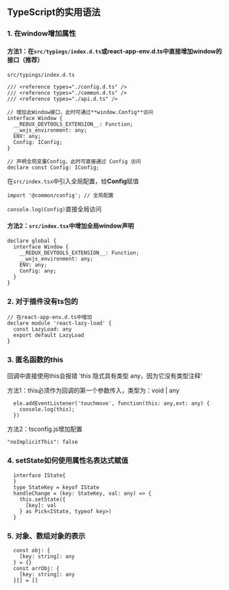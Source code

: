 
## TypeScript的实用语法

### 1. 在window增加属性
#### 方法1：在`src/typings/index.d.ts`或react-app-env.d.ts中直接增加window的接口（推荐）

`src/typings/index.d.ts`
```
/// <reference types="./config.d.ts" />
/// <reference types="./common.d.ts" />
/// <reference types="./api.d.ts" />

// 增加此Window接口，此时可通过**window.Config**访问
interface Window {
  __REDUX_DEVTOOLS_EXTENSION__: Function;
  __wxjs_environment: any;
  ENV: any;
  Config: IConfig;
}

// 声明全局变量Config，此时可直接通过 Config 访问
declare const Config: IConfig;

```
在`src/index.tsx`中引入全局配置，给**Config**赋值
```
import '@common/config'; // 全局配置
```
`console.log(Config)`直接全局访问

#### 方法2：`src/index.tsx`中增加全局**window**声明
```
declare global {
  interface Window {
    __REDUX_DEVTOOLS_EXTENSION__: Function;
    __wxjs_environment: any;
    ENV: any;
    Config: any;
  }
}
```
### 2. 对于插件没有ts包的
```
// 在react-app-env.d.ts中增加
declare module 'react-lazy-load' {
  const LazyLoad: any
  export default LazyLoad
}
```
### 3. 匿名函数的this
回调中直接使用this会报错 'this 隐式具有类型 any，因为它没有类型注释' 

方法1：this必须作为回调的第一个参数传入，类型为：void | any
```
  ele.addEventListener('touchmove', function(this: any,evt: any) {
    console.log(this);
  })
```
方法2：tsconfig.js增加配置
```
"noImplicitThis": false
```
### 4. setState如何使用属性名表达式赋值
```
  interface IState{
  }
  type StateKey = keyof IState
  handleChange = (key: StateKey, val: any) => {
    this.setState({
      [key]: val
    } as Pick<IState, typeof key>)
  }
```
### 5. 对象、数组对象的表示
```
  const obj: {
    [key: string]: any
  } = {}
  const arrObj: {
    [key: string]: any
  }[] = []
```